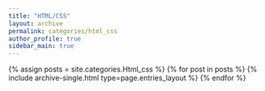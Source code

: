 ```yaml
---
title: "HTML/CSS"
layout: archive
permalink: categories/html_css
author_profile: true
sidebar_main: true
---
```



{% assign posts = site.categories.Html_css %}
{% for post in posts %} {% include archive-single.html type=page.entries_layout %} {% endfor %}